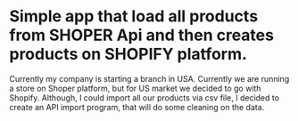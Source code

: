 # Simple app that load all products from SHOPER Api and then creates products on SHOPIFY platform.


Currently my company is starting a branch in USA. Currently we are running a store on Shoper platform, but for US market we decided to go with Shopify.
Although, I could import all our products via csv file, I decided to create an API import program, that will do some cleaning on the data. 
